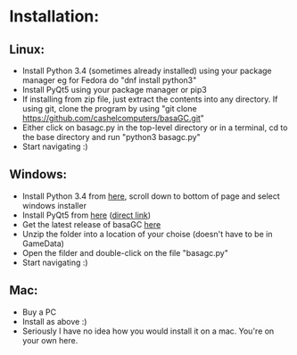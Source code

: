 Installation:
====

Linux:
----

* Install Python 3.4 (sometimes already installed) using your package manager eg for Fedora do "dnf install python3"
* Install PyQt5 using your package manager or pip3
* If installing from zip file, just extract the contents into any directory. If using git, clone the program by using
"git clone https://github.com/cashelcomputers/basaGC.git"
* Either click on basagc.py in the top-level directory or in a terminal, cd to the base directory and run
"python3 basagc.py"
* Start navigating :)

Windows:
---

* Install Python 3.4 from [here](https://www.python.org/downloads/release/python-344/), scroll down to bottom of page
and select windows installer
* Install PyQt5 from [here](https://www.riverbankcomputing.com/software/pyqt/download5) ([direct link](http://sourceforge.net/projects/pyqt/files/PyQt5/PyQt-5.5.1/PyQt5-5.5.1-gpl-Py3.4-Qt5.5.1-x64.exe))
* Get the latest release of basaGC [here](https://github.com/cashelcomputers/basaGC/releases)
* Unzip the folder into a location of your choise (doesn't have to be in GameData)
* Open the filder and double-click on the file "basagc.py"
* Start navigating :)

Mac:
---

* Buy a PC
* Install as above :)
* Seriously I have no idea how you would install it on a mac. You're on your own here.